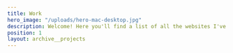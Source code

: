 ```yaml
---
title: Work
hero_image: "/uploads/hero-mac-desktop.jpg"
description: Welcome! Here you'll find a list of all the websites I've played a part in developing. Most of them are websites I developed through my employer, but you'll  also find a few solo projects.
position: 1
layout: archive__projects
---
```

